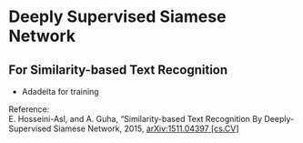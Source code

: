 # Deeply Supervised Siamese Network
## For Similarity-based Text Recognition
* Adadelta for training

Reference:  
E. Hosseini-Asl, and A. Guha, “Similarity-based Text Recognition By Deeply-Supervised Siamese Network, 2015, [arXiv:1511.04397 [cs.CV]](http://arxiv.org/abs/1511.04397)
